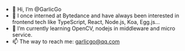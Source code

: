 - 👋 Hi, I’m @GarlicGo
- 👀 I once interned at Bytedance and have always been interested in frontend tech like TypeScript, React, Node.js, Koa, Egg.js...
- 🌱 I’m currently learning OpenCV, nodejs in middleware and micro service.
- 📫 The way to reach me: garlicgo@qq.com
